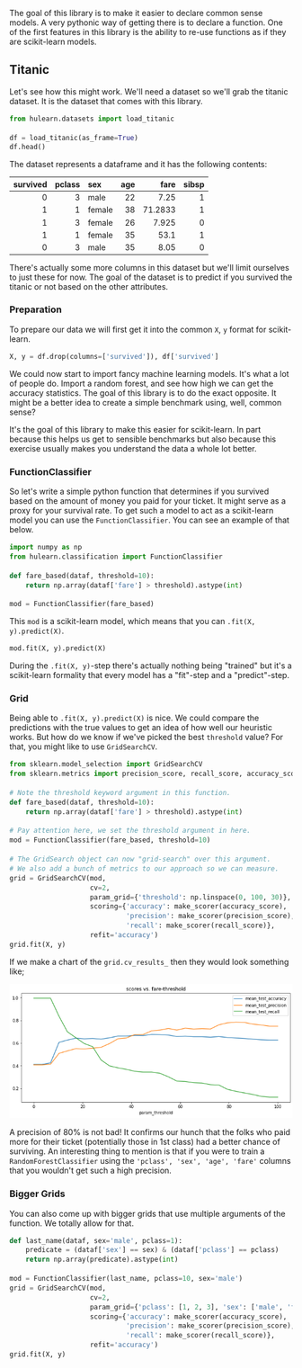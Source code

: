 The goal of this library is to make it easier to declare common sense models. 
A very pythonic way of getting there is to declare a function. One of the first features
in this library is the ability to re-use functions as if they are scikit-learn models.

## Titanic

Let's see how this might work. We'll need a dataset so we'll grab the titanic dataset. 
It is the dataset that comes with this library. 

```python
from hulearn.datasets import load_titanic

df = load_titanic(as_frame=True)
df.head()
```

The dataset represents a dataframe and it has the following contents:

|   survived |   pclass | sex    |   age |    fare |   sibsp |
|-----------:|---------:|:-------|------:|--------:|--------:|
|          0 |        3 | male   |    22 |  7.25   |       1 |
|          1 |        1 | female |    38 | 71.2833 |       1 |
|          1 |        3 | female |    26 |  7.925  |       0 |
|          1 |        1 | female |    35 | 53.1    |       1 |
|          0 |        3 | male   |    35 |  8.05   |       0 |

There's actually some more columns in this dataset but we'll limit ourselves to just these for now.
The goal of the dataset is to predict if you survived the titanic or not based on the other attributes.

### Preparation

To prepare our data we will first get it into the common `X`, `y` format for scikit-learn.

```python
X, y = df.drop(columns=['survived']), df['survived']
```

We could now start to import fancy machine learning models. It's what a lot of people do. 
Import a random forest, and see how high we can get the accuracy statistics. The goal of this
library is to do the exact opposite. It might be a better idea to create a simple benchmark
using, well, common sense? 

It's the goal of this library to make this easier for scikit-learn. In part because this helps
us get to sensible benchmarks but also because this exercise usually makes you understand the 
data a whole lot better. 

### FunctionClassifier 

So let's write a simple python function that determines if you survived based on the amount
of money you paid for your ticket. It might serve as a proxy for your survival rate. To get
such a model to act as a scikit-learn model you can use the `FunctionClassifier`. You can see
an example of that below. 

```python
import numpy as np
from hulearn.classification import FunctionClassifier

def fare_based(dataf, threshold=10):
    return np.array(dataf['fare'] > threshold).astype(int)

mod = FunctionClassifier(fare_based)
```

This `mod` is a scikit-learn model, which means that you can `.fit(X, y).predict(X)`. 

```python
mod.fit(X, y).predict(X)
```

During the `.fit(X, y)`-step there's actually nothing being "trained" but it's a scikit-learn
formality that every model has a "fit"-step and a "predict"-step.  

### Grid 

Being able to `.fit(X, y).predict(X)` is nice. We could compare the predictions with the true
values to get an idea of how well our heuristic works. But how do we know if we've picked the 
best `threshold` value? For that, you might like to use `GridSearchCV`. 

```python
from sklearn.model_selection import GridSearchCV
from sklearn.metrics import precision_score, recall_score, accuracy_score, make_scorer

# Note the threshold keyword argument in this function.
def fare_based(dataf, threshold=10):
    return np.array(dataf['fare'] > threshold).astype(int)

# Pay attention here, we set the threshold argument in here. 
mod = FunctionClassifier(fare_based, threshold=10)

# The GridSearch object can now "grid-search" over this argument.
# We also add a bunch of metrics to our approach so we can measure.
grid = GridSearchCV(mod, 
                    cv=2, 
                    param_grid={'threshold': np.linspace(0, 100, 30)},
                    scoring={'accuracy': make_scorer(accuracy_score), 
                             'precision': make_scorer(precision_score),
                             'recall': make_scorer(recall_score)},
                    refit='accuracy')
grid.fit(X, y)
``` 

If we make a chart of the `grid.cv_results_` then they would look something like;

![](function-classifier-scores.png)

A precision of 80% is not bad! It confirms our hunch that the folks who paid more for their ticket
(potentially those in 1st class) had a better chance of surviving. An interesting thing to mention is
that if you were to train a `RandomForestClassifier` using the `'pclass', 'sex', 'age', 'fare'` columns
that you wouldn't get such a high precision. 

### Bigger Grids

You can also come up with bigger grids that use multiple arguments of the function. We totally allow
for that.

```python
def last_name(dataf, sex='male', pclass=1):
    predicate = (dataf['sex'] == sex) & (dataf['pclass'] == pclass)
    return np.array(predicate).astype(int)

mod = FunctionClassifier(last_name, pclass=10, sex='male')
grid = GridSearchCV(mod, 
                    cv=2, 
                    param_grid={'pclass': [1, 2, 3], 'sex': ['male', 'female']},
                    scoring={'accuracy': make_scorer(accuracy_score), 
                             'precision': make_scorer(precision_score),
                             'recall': make_scorer(recall_score)},
                    refit='accuracy')
grid.fit(X, y)
```
